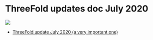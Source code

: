# ThreeFold updates doc July 2020

![](./img/information_cloud.png)

- <a href="ThreeFold update doc July 2020.pdf">ThreeFold update July 2020 (a very important one)</a>